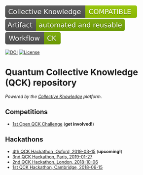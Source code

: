 [![compatibility](https://github.com/ctuning/ck-guide-images/blob/master/ck-compatible.svg)](https://github.com/ctuning/ck)
[![automation](https://github.com/ctuning/ck-guide-images/blob/master/ck-artifact-automated-and-reusable.svg)](http://cTuning.org/ae)
[![workflow](https://github.com/ctuning/ck-guide-images/blob/master/ck-workflow.svg)](http://cKnowledge.org)

[![DOI](https://zenodo.org/badge/131708254.svg)](https://zenodo.org/badge/latestdoi/131708254)
[![License](https://img.shields.io/badge/License-BSD%203--Clause-blue.svg)](https://opensource.org/licenses/BSD-3-Clause)

# Quantum Collective Knowledge (QCK) repository

*Powered by the [Collective Knowledge](https://github.com/ctuning/ck) platform.*

## Competitions

- [1st Open QCK Challenge](https://github.com/ctuning/ck-quantum/tree/master/module/challenge.vqe) (**get involved!**)

## Hackathons

- [4th QCK Hackathon, Oxford, 2019-03-15](https://www.eventbrite.com/e/quantum-computing-hackathon-for-the-space-sector-tickets-53387460331) (**upcoming!**)
- [3nd QCK Hackathon, Paris, 2019-01-27](https://github.com/ctuning/ck-quantum/tree/master/module/hackathon.20190127)
- [2nd QCK Hackathon, London, 2018-10-06](https://github.com/ctuning/ck-quantum/tree/master/module/hackathon.20181006)
- [1st QCK Hackathon, Cambridge, 2018-06-15](https://github.com/ctuning/ck-quantum/tree/master/module/hackathon.20180615)
